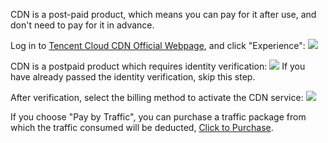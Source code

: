 CDN is a <font col or="red">post-paid product</font>, which means you can pay for it after use, and don't need to pay for it in advance.

Log in to [Tencent Cloud CDN Official Webpage](https://www.qcloud.com/product/cdn.html), and click "Experience":
![](https://mc.qcloudimg.com/static/img/bcea61432dc4ca66f5287a42264c4a59/1.png)

CDN is a postpaid product which requires identity verification:
![](https://mc.qcloudimg.com/static/img/9edd00a6dc99368b1a4c1bbe1b111dcc/2.png)
If you have already passed the identity verification, skip this step.

After verification, select the billing method to activate the CDN service:
![](https://mc.qcloudimg.com/static/img/a0c584bfb2c056b95c32ced2fb87f5a9/3.png)

If you choose "Pay by Traffic", you can purchase a traffic package from which the traffic consumed will be deducted, [Click to Purchase](http://manage.qcloud.com/shoppingcart/shop.php?tab=cdn).

